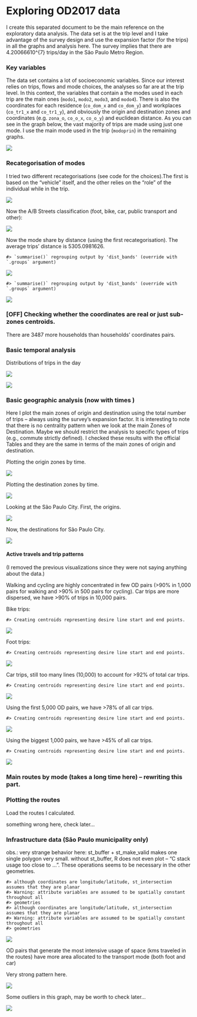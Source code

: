 Exploring OD2017 data
================

I create this separated document to be the main reference on the
exploratory data analysis. The data set is at the trip level and I take
advantage of the survey design and use the expansion factor (for the
trips) in all the graphs and analysis here. The survey implies that
there are 4.20066610^{7} trips/day in the São Paulo Metro Region.

### Key variables

The data set contains a lot of socioeconomic variables. Since our
interest relies on trips, flows and mode choices, the analyses so far
are at the trip level. In this context, the variables that contain a the
modes used in each trip are the main ones (`modo1`, `modo2`, `modo3`,
and `modo4`). There is also the coordinates for each residence
(`co_dom_x` and `co_dom_y`) and workplaces (`co_tr1_x` and `co_tr1_y`),
and obviously the origin and destination zones and coordinates
(e.g. `zona_o`, `co_o_x`, `co_o_y`) and euclidean distance. As you can
see in the graph below, the vast majority of trips are made using just
one mode. I use the main mode used in the trip (`modoprin`) in the
remaining graphs.

![](exploring_files/figure-gfm/unnamed-chunk-2-1.png)<!-- -->

### Recategorisation of modes

I tried two different recategorisations (see code for the choices).The
first is based on the “vehicle” itself, and the other relies on the
“role” of the individual while in the trip.

![](exploring_files/figure-gfm/unnamed-chunk-3-1.png)<!-- -->

Now the A/B Streets classification (foot, bike, car, public transport
and other):

![](exploring_files/figure-gfm/unnamed-chunk-4-1.png)<!-- -->

Now the mode share by distance (using the first recategorisation). The
average trips’ distance is 5305.0981626.

    #> `summarise()` regrouping output by 'dist_bands' (override with `.groups` argument)

![](exploring_files/figure-gfm/unnamed-chunk-5-1.png)<!-- -->

    #> `summarise()` regrouping output by 'dist_bands' (override with `.groups` argument)

![](exploring_files/figure-gfm/unnamed-chunk-6-1.png)<!-- -->

### \[OFF\] Checking whether the coordinates are real or just sub-zones centroids.

There are 3487 more households than households’ coordinates pairs.

### Basic temporal analysis

Distributions of trips in the day

![](exploring_files/figure-gfm/unnamed-chunk-9-1.png)<!-- -->

![](exploring_files/figure-gfm/unnamed-chunk-10-1.png)<!-- -->

### Basic geographic analysis (now with times )

Here I plot the main zones of origin and destination using the total
number of trips – always using the survey’s expansion factor. It is
interesting to note that there is no centrality pattern when we look at
the main Zones of Destination. Maybe we should restrict the analysis to
specific types of trips (e.g., commute strictly defined). I checked
these results with the official Tables and they are the same in terms of
the main zones of origin and destination.

Plotting the origin zones by time.

![](exploring_files/figure-gfm/unnamed-chunk-13-1.png)<!-- -->

Plotting the destination zones by time.

![](exploring_files/figure-gfm/unnamed-chunk-14-1.png)<!-- -->

Looking at the São Paulo City. First, the origins.

![](exploring_files/figure-gfm/unnamed-chunk-15-1.png)<!-- -->

Now, the destinations for São Paulo City.

![](exploring_files/figure-gfm/unnamed-chunk-16-1.png)<!-- -->

#### Active travels and trip patterns

(I removed the previous visualizations since they were not saying
anything about the data.)

Walking and cycling are highly concentrated in few OD pairs (\>90% in
1,000 pairs for walking and \>90% in 500 pairs for cycling). Car trips
are more dispersed, we have \>90% of trips in 10,000 pairs.

Bike trips:

    #> Creating centroids representing desire line start and end points.

![](exploring_files/figure-gfm/unnamed-chunk-18-1.png)<!-- -->

Foot trips:

    #> Creating centroids representing desire line start and end points.

![](exploring_files/figure-gfm/unnamed-chunk-19-1.png)<!-- -->

Car trips, still too many lines (10,000) to account for \>92% of total
car trips.

    #> Creating centroids representing desire line start and end points.

![](exploring_files/figure-gfm/unnamed-chunk-20-1.png)<!-- -->

Using the first 5,000 OD pairs, we have \>78% of all car trips.

    #> Creating centroids representing desire line start and end points.

![](exploring_files/figure-gfm/unnamed-chunk-21-1.png)<!-- -->

Using the biggest 1,000 pairs, we have \>45% of all car trips.

    #> Creating centroids representing desire line start and end points.

![](exploring_files/figure-gfm/unnamed-chunk-22-1.png)<!-- -->

### Main routes by mode (takes a long time here) – rewriting this part.

### Plotting the routes

Load the routes I calculated.

something wrong here, check later…

### Infrastructure data (São Paulo municipality only)

obs.: very strange behavior here: st\_buffer + st\_make\_valid makes one
single polygon very small. without st\_buffer, R does not even plot – “C
stack usage too close to …”. These operations seems to be necessary in
the other geometries.

    #> although coordinates are longitude/latitude, st_intersection assumes that they are planar
    #> Warning: attribute variables are assumed to be spatially constant throughout all
    #> geometries
    #> although coordinates are longitude/latitude, st_intersection assumes that they are planar
    #> Warning: attribute variables are assumed to be spatially constant throughout all
    #> geometries

![](exploring_files/figure-gfm/unnamed-chunk-35-1.png)<!-- -->

OD pairs that generate the most intensive usage of space (kms traveled
in the routes) have more area allocated to the transport mode (both foot
and car)

Very strong pattern here.

![](exploring_files/figure-gfm/unnamed-chunk-36-1.png)<!-- -->

Some outliers in this graph, may be worth to check later…

![](exploring_files/figure-gfm/unnamed-chunk-37-1.png)<!-- -->
